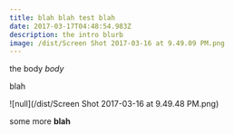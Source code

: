 ```yaml
---
title: blah blah test blah
date: 2017-03-17T04:48:54.983Z
description: the intro blurb
image: /dist/Screen Shot 2017-03-16 at 9.49.09 PM.png
---
```


the body _body_

blah

![null](/dist/Screen Shot 2017-03-16 at 9.49.48 PM.png)

some more **blah**